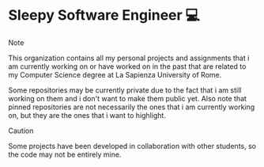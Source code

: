 # Sleepy Software Engineer 💻

> [!NOTE] 
> This organization contains all my personal projects and assignments that i am currently working on or have worked on in the past that are related to my Computer Science degree at La Sapienza University of Rome. 

Some repositories may be currently private due to the fact that i am still working on them and i don't want to make them public yet. Also note that pinned repositories are not necessarily the ones that i am currently working on, but they are the ones that i want to highlight. 

> [!CAUTION]
> Some projects have been developed in collaboration with other students, so the code may not be entirely mine. 
